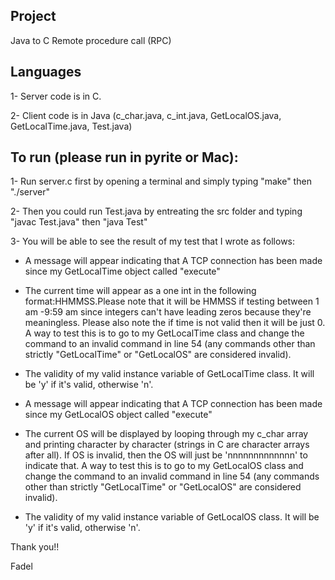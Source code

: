 ## Project

Java to C Remote procedure call (RPC)

## Languages

1- Server code is in C.

2- Client code is in Java (c_char.java, c_int.java, GetLocalOS.java, GetLocalTime.java, Test.java)

## To run (please run in pyrite or Mac):

1- Run server.c first by opening a terminal and simply typing "make" then "./server"

2- Then you could run Test.java by entreating the src folder and typing "javac Test.java" then "java Test"

3- You will be able to see the result of my test that I wrote as follows: 


* A message will appear indicating that A TCP connection has been made since my GetLocalTime object called "execute"

* The current time will appear as a one int in the following format:HHMMSS.Please note that it will be HMMSS if testing between 1 am -9:59 am since integers can't have leading zeros because they're meaningless. Please also note the if time is not valid then it will be just 0. A way to test this is to go to my GetLocalTime class and change the command to an invalid command in line 54 (any commands other than strictly "GetLocalTime" or "GetLocalOS" are considered invalid).

* The validity of my valid instance variable of GetLocalTime class. It will be 'y' if it's valid, otherwise 'n'.

* A message will appear indicating that A TCP connection has been made since my GetLocalOS object called "execute"

* The current OS will be displayed by looping through my c_char array and printing character by character (strings in C are character arrays after all). If OS is invalid, then the OS will just be 'nnnnnnnnnnnnn' to indicate that. A way to test this is to go to my GetLocalOS class and change the command to an invalid command in line 54 (any commands other than strictly "GetLocalTime" or "GetLocalOS" are considered invalid).

* The validity of my valid instance variable of GetLocalOS class. It will be 'y' if it's valid, otherwise 'n'.


Thank you!!

Fadel
